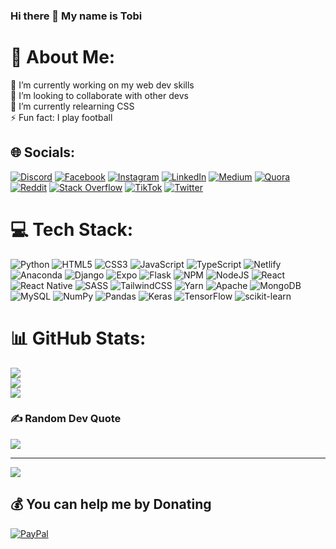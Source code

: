 ### Hi there 👋 My name is Tobi
<!--
**Towbbie/Towbbie** is a ✨ _special_ ✨ repository because its `README.md` (this file) appears on your GitHub profile. -->

# 💫 About Me:
🔭 I’m currently working on my web dev skills<br>👯 I’m looking to collaborate with other devs <br>🌱 I’m currently relearning CSS<br>⚡ Fun fact: I play football


## 🌐 Socials:
[![Discord](https://img.shields.io/badge/Discord-%237289DA.svg?logo=discord&logoColor=white)](https://discord.gg/unset) [![Facebook](https://img.shields.io/badge/Facebook-%231877F2.svg?logo=Facebook&logoColor=white)](https://facebook.com/unset) [![Instagram](https://img.shields.io/badge/Instagram-%23E4405F.svg?logo=Instagram&logoColor=white)](https://instagram.com/towbbie) [![LinkedIn](https://img.shields.io/badge/LinkedIn-%230077B5.svg?logo=linkedin&logoColor=white)](https://linkedin.com/in/unset) [![Medium](https://img.shields.io/badge/Medium-12100E?logo=medium&logoColor=white)](https://medium.com/@unset) [![Quora](https://img.shields.io/badge/Quora-%23B92B27.svg?logo=Quora&logoColor=white)](https://quora.com/profile/unset) [![Reddit](https://img.shields.io/badge/Reddit-%23FF4500.svg?logo=Reddit&logoColor=white)](https://reddit.com/user/unset) [![Stack Overflow](https://img.shields.io/badge/-Stackoverflow-FE7A16?logo=stack-overflow&logoColor=white)](https://stackoverflow.com/users/unset) [![TikTok](https://img.shields.io/badge/TikTok-%23000000.svg?logo=TikTok&logoColor=white)](https://tiktok.com/@towbbie) [![Twitter](https://img.shields.io/badge/Twitter-%231DA1F2.svg?logo=Twitter&logoColor=white)](https://twitter.com/towbbie) 

# 💻 Tech Stack:
![Python](https://img.shields.io/badge/python-3670A0?style=plastic&logo=python&logoColor=ffdd54) ![HTML5](https://img.shields.io/badge/html5-%23E34F26.svg?style=plastic&logo=html5&logoColor=white) ![CSS3](https://img.shields.io/badge/css3-%231572B6.svg?style=plastic&logo=css3&logoColor=white) ![JavaScript](https://img.shields.io/badge/javascript-%23323330.svg?style=plastic&logo=javascript&logoColor=%23F7DF1E) ![TypeScript](https://img.shields.io/badge/typescript-%23007ACC.svg?style=plastic&logo=typescript&logoColor=white) ![Netlify](https://img.shields.io/badge/netlify-%23000000.svg?style=plastic&logo=netlify&logoColor=#00C7B7) ![Anaconda](https://img.shields.io/badge/Anaconda-%2344A833.svg?style=plastic&logo=anaconda&logoColor=white) ![Django](https://img.shields.io/badge/django-%23092E20.svg?style=plastic&logo=django&logoColor=white) ![Expo](https://img.shields.io/badge/expo-1C1E24?style=plastic&logo=expo&logoColor=#D04A37) ![Flask](https://img.shields.io/badge/flask-%23000.svg?style=plastic&logo=flask&logoColor=white) ![NPM](https://img.shields.io/badge/NPM-%23000000.svg?style=plastic&logo=npm&logoColor=white) ![NodeJS](https://img.shields.io/badge/node.js-6DA55F?style=plastic&logo=node.js&logoColor=white) ![React](https://img.shields.io/badge/react-%2320232a.svg?style=plastic&logo=react&logoColor=%2361DAFB) ![React Native](https://img.shields.io/badge/react_native-%2320232a.svg?style=plastic&logo=react&logoColor=%2361DAFB) ![SASS](https://img.shields.io/badge/SASS-hotpink.svg?style=plastic&logo=SASS&logoColor=white) ![TailwindCSS](https://img.shields.io/badge/tailwindcss-%2338B2AC.svg?style=plastic&logo=tailwind-css&logoColor=white) ![Yarn](https://img.shields.io/badge/yarn-%232C8EBB.svg?style=plastic&logo=yarn&logoColor=white) ![Apache](https://img.shields.io/badge/apache-%23D42029.svg?style=plastic&logo=apache&logoColor=white) ![MongoDB](https://img.shields.io/badge/MongoDB-%234ea94b.svg?style=plastic&logo=mongodb&logoColor=white) ![MySQL](https://img.shields.io/badge/mysql-%2300f.svg?style=plastic&logo=mysql&logoColor=white) ![NumPy](https://img.shields.io/badge/numpy-%23013243.svg?style=plastic&logo=numpy&logoColor=white) ![Pandas](https://img.shields.io/badge/pandas-%23150458.svg?style=plastic&logo=pandas&logoColor=white) ![Keras](https://img.shields.io/badge/Keras-%23D00000.svg?style=plastic&logo=Keras&logoColor=white) ![TensorFlow](https://img.shields.io/badge/TensorFlow-%23FF6F00.svg?style=plastic&logo=TensorFlow&logoColor=white) ![scikit-learn](https://img.shields.io/badge/scikit--learn-%23F7931E.svg?style=plastic&logo=scikit-learn&logoColor=white)
# 📊 GitHub Stats:
![](https://github-readme-stats.vercel.app/api?username=Towbbie&theme=nightowl&hide_border=false&include_all_commits=true&count_private=false)<br/>
![](https://github-readme-streak-stats.herokuapp.com/?user=Towbbie&theme=nightowl&hide_border=false)<br/>
![](https://github-readme-stats.vercel.app/api/top-langs/?username=Towbbie&theme=nightowl&hide_border=false&include_all_commits=true&count_private=false&layout=compact)

### ✍️ Random Dev Quote
![](https://quotes-github-readme.vercel.app/api?type=horizontal&theme=radical)

---
[![](https://visitcount.itsvg.in/api?id=Towbbie&icon=5&color=4)](https://visitcount.itsvg.in)

  ## 💰 You can help me by Donating
  [![PayPal](https://img.shields.io/badge/PayPal-00457C?style=for-the-badge&logo=paypal&logoColor=white)](https://paypal.me/tobii) 

  
<!-- Proudly created with GPRM ( https://gprm.itsvg.in ) -->
